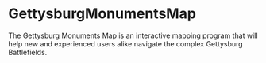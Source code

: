 # GettysburgMonumentsMap
The Gettysburg Monuments Map is an interactive mapping program that will help new and experienced users alike navigate the complex Gettysburg Battlefields.

